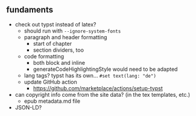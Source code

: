 ## fundaments
* check out typst instead of latex? 
  * should run with `--ignore-system-fonts`
  * paragraph and header formatting
    * start of chapter
    * section dividers, too
  * code formatting
    * both block and inline
    * generateCodeHighlightingStyle would need to be adapted
  * lang tags? typst has its own... `#set text(lang: "de")`
  * update GitHub action
    * https://github.com/marketplace/actions/setup-typst
* can copyright info come from the site data? (in the tex templates, etc.)
  * epub metadata.md file
* JSON-LD?
